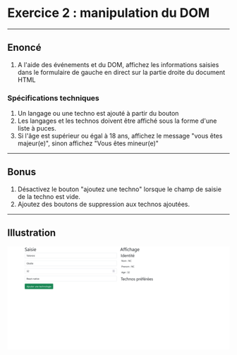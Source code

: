 # Exercice 2 : manipulation du DOM

---

## Enoncé

1. A l'aide des événements et du DOM, affichez les informations saisies dans le formulaire de gauche en direct sur la partie droite du document HTML

### Spécifications techniques

1. Un langage ou une techno est ajouté à partir du bouton
4. Les langages et les technos doivent être affiché sous la forme d'une liste à puces.
5. Si l'âge est supérieur ou égal à 18 ans, affichez le message "vous êtes majeur(e)", sinon affichez "Vous êtes mineur(e)"

---

## Bonus

1. Désactivez le bouton "ajoutez une techno" lorsque le champ de saisie de la techno est vide.
2. Ajoutez des boutons de suppression aux technos ajoutées.

---

## Illustration

![mockup](img/mockup-ex2.png)


